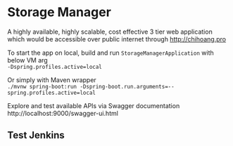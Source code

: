 # Storage Manager

A highly available, highly scalable, cost effective 3 tier web application 
which would be accessible over public internet through http://chihoang.pro

To start the app on local, build and run `StorageManagerApplication` with below VM arg  
`-Dspring.profiles.active=local`

Or simply with Maven wrapper  
`./mvnw spring-boot:run -Dspring-boot.run.arguments=--spring.profiles.active=local`

Explore and test available APIs via Swagger documentation  
http://localhost:9000/swagger-ui.html

## Test Jenkins
